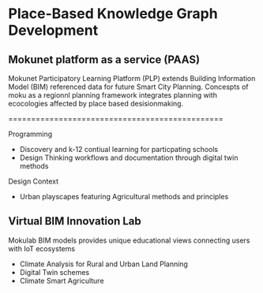 # Place-Based Knowledge Graph Development

## Mokunet platform as a service (PAAS)

Mokunet Participatory Learning Platform (PLP) extends Building Information Model (BIM) referenced data for future Smart City Planning. Concespts of moku as a regionnl planning framework integrates planning with ecocologies affected by place based desisionmaking.

===============================================

Programming
- Discovery and k-12 contiual learning for particpating schools
- Design Thinking workflows and documentation through digital twin methods

Design Context
- Urban playscapes featuring Agricultural methods and principles

## Virtual BIM Innovation Lab

Mokulab BIM models provides unique educational views connecting users with IoT ecosystems

- Climate Analysis for Rural and Urban Land Planning
- Digital Twin schemes
- Climate Smart Agriculture
